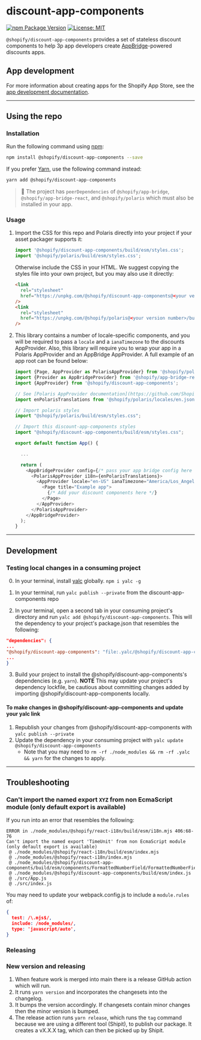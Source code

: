 # discount-app-components

[![npm Package Version](https://img.shields.io/npm/v/@shopify/discount-app-components)](https://www.npmjs.com/package/@shopify/discount-app-components)
[![License: MIT](https://img.shields.io/badge/License-MIT-green.svg)](LICENSE.md)

`@shopify/discount-app-components` provides a set of stateless discount components to help 3p app developers create [AppBridge](https://shopify.dev/apps/tools/app-bridge)-powered discounts apps.

## App development

For more information about creating apps for the Shopify App Store, see the [app development documentation](https://shopify.dev/apps).

---

## Using the repo

### Installation

Run the following command using [npm](https://www.npmjs.com/):

```bash
npm install @shopify/discount-app-components --save
```

If you prefer [Yarn](https://yarnpkg.com/en/), use the following command instead:

```bash
yarn add @shopify/discount-app-components
```

> 🛑 The project has `peerDependencies` of `@shopify/app-bridge`, `@shopify/app-bridge-react`, and `@shopify/polaris` which must also be installed in your app.

### Usage

1.  Import the CSS for this repo and Polaris directly into your project if your asset packager supports it:

    ```js
    import '@shopify/discount-app-components/build/esm/styles.css';
    import '@shopify/polaris/build/esm/styles.css';
    ```

    Otherwise include the CSS in your HTML. We suggest copying the styles file into your own project, but you may also use it directly:

    ```html
    <link
      rel="stylesheet"
      href="https://unpkg.com/@shopify/discount-app-components@<your version number>/build/esm/styles.css"
    />
    <link
      rel="stylesheet"
      href="https://unpkg.com/@shopify/polaris@<your version number>/build/esm/styles.css"
    />
    ```

2.  This library contains a number of locale-specific components, and you will be required to pass a `locale` and a `ianaTimezone` to the discounts AppProvider. Also, this library will require you to wrap your app in a Polaris AppProvider and an AppBridge AppProvider. A full example of an app root can be found below:

    ```js
    import {Page, AppProvider as PolarisAppProvider} from '@shopify/polaris';
    import {Provider as AppBridgeProvider} from '@shopify/app-bridge-react';
    import {AppProvider} from '@shopify/discount-app-components';

    // See [Polaris AppProvider documentation](https://github.com/Shopify/polaris/blob/main/polaris-react/src/components/AppProvider/README.md#using-translations) for more details on using Polaris translations
    import enPolarisTranslations from '@shopify/polaris/locales/en.json';

    // Import polaris styles
    import "@shopify/polaris/build/esm/styles.css";

    // Import this discount-app-components styles
    import "@shopify/discount-app-components/build/esm/styles.css";

    export default function App() {

      ...

      return (
        <AppBridgeProvider config={/* pass your app bridge config here */}>
          <PolarisAppProvider i18n={enPolarisTranslations}>
            <AppProvider locale="en-US" ianaTimezone="America/Los_Angeles">
              <Page title="Example app">
                {/* Add your discount components here */}
              </Page>
            </AppProvider>
          </PolarisAppProvider>
        </AppBridgeProvider>
      );
    }
    ```

---

## Development

### Testing local changes in a consuming project

0. In your terminal, install [yalc](https://github.com/wclr/yalc) globally. `npm i yalc -g`

1. In your terminal, run `yalc publish --private` from the discount-app-components repo

2. In your terminal, open a second tab in your consuming project's directory and run `yalc add @shopify/discount-app-components`. This will the dependency to your project's package.json that resembles the following:

```json
"dependencies": {
...
"@shopify/discount-app-components": "file:.yalc/@shopify/discount-app-components",
...
}
```

3. Build your project to install the @shopify/discount-app-components's dependencies (e.g. `yarn`). **NOTE** This may update your project's dependency lockfile, be cautious about committing changes added by importing @shopify/discount-app-components locally.

#### To make changes in @shopify/discount-app-components and update your yalc link

1. Republish your changes from @shopify/discount-app-components with `yalc publish --private`
2. Update the dependency in your consuming project with `yalc update @shopify/discount-app-components`
   - Note that you may need to `rm -rf ./node_modules && rm -rf .yalc && yarn` for the changes to apply.

---

## Troubleshooting

### Can't import the named export `XYZ` from non EcmaScript module (only default export is available)

If you run into an error that resembles the following:

```shell
ERROR in ./node_modules/@shopify/react-i18n/build/esm/i18n.mjs 406:68-76
Can't import the named export 'TimeUnit' from non EcmaScript module (only default export is available)
 @ ./node_modules/@shopify/react-i18n/build/esm/index.mjs
 @ ./node_modules/@shopify/react-i18n/index.mjs
 @ ./node_modules/@shopify/discount-app-components/build/esm/components/FormattedNumberField/FormattedNumberField.js
 @ ./node_modules/@shopify/discount-app-components/build/esm/index.js
 @ ./src/App.js
 @ ./src/index.js
```

You may need to update your webpack.config.js to include a `module.rules` of:

```json
{
  test: /\.mjs$/,
  include: /node_modules/,
  type: 'javascript/auto',
}
```

### Releasing
### New version and releasing
1. When feature work is merged into main there is a release GitHub action which will run.
2. It runs  `yarn version` and incorporates the changesets into the changelog.
3. It bumps the version accordingly. If changesets contain minor changes then the minor version is bumped.
4. The release action runs `yarn release`, which runs the `tag` command because we are using a different tool (Shipit), to publish our package. It creates a vX.X.X tag, which can then be picked up by Shipit.
